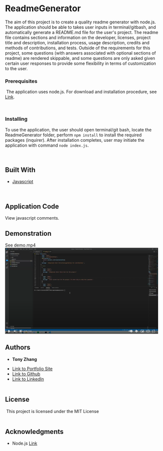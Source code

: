 # ReadmeGenerator
The aim of this project is to create a quality readme generator with node.js. The application should be able to takes user inputs in terminal/gitbash, and automatically generate a README.md file for the user's project. The readme file contains sections and information on the developer, licenses, project title and description, installation process, usage description, credits and methods of contributions, and tests. Outside of the requirements for this project, some questions (with answers associated with optional sections of readme) are rendered skippable, and some questions are only asked given certain user responses to provide some flexibility in terms of customization to the user.
​
<br/>

### Prerequisites
​
The application uses node.js. For download and installation procedure, see [Link](https://nodejs.org/en/download/).


<br/>

### Installing

To use the application, the user should open terminal/git bash, locate the ReadmeGenerator folder, perform ```npm install``` to install the required packages (inquirer). After installation completes, user may initiate the application with command ```node index.js```.

<br/>

## Built With

* [Javascript](https://developer.mozilla.org/en-US/docs/Web/Javascript)

​<br/>

## Application Code

View javascript comments.

## Demonstration

See demo.mp4
[![Demo.mp4](images_video/thumbnail.png)](https://youtu.be/12V32XBIDmk)


## Authors

* **Tony Zhang** 
- [Link to Portfolio Site](https://tonyzyt9947.github.io/PersonalPortfolio/)
- [Link to Github](https://github.com/Tonyzyt9947)
- [Link to LinkedIn](https://www.linkedin.com/in/tony-zhang-61670421b/)
​
<br/><br/>

## License
​
This project is licensed under the MIT License 
​
<br/><br/>
## Acknowledgments
* Node.js [Link](https://openweathermap.org/api)
